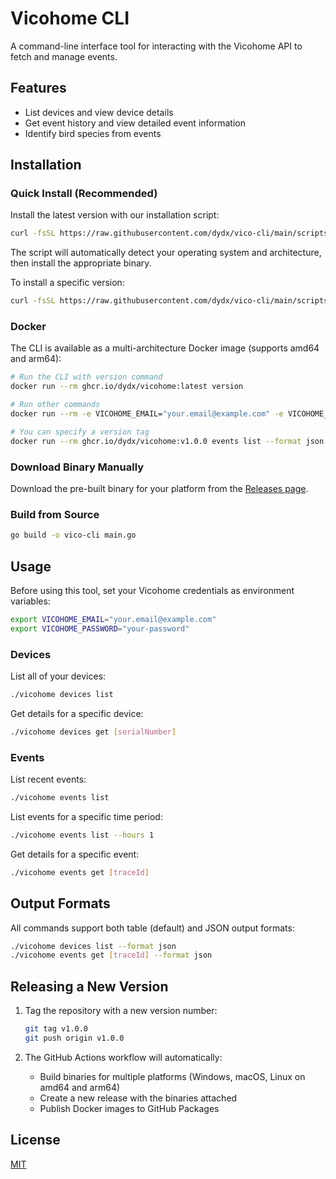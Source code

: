 # Vicohome CLI

A command-line interface tool for interacting with the Vicohome API to fetch and manage events.

## Features

- List devices and view device details
- Get event history and view detailed event information
- Identify bird species from events

## Installation

### Quick Install (Recommended)

Install the latest version with our installation script:

```bash
curl -fsSL https://raw.githubusercontent.com/dydx/vico-cli/main/scripts/install.sh | bash
```

The script will automatically detect your operating system and architecture, then install the appropriate binary.

To install a specific version:

```bash
curl -fsSL https://raw.githubusercontent.com/dydx/vico-cli/main/scripts/install.sh | bash -s v1.0.0
```

### Docker

The CLI is available as a multi-architecture Docker image (supports amd64 and arm64):

```bash
# Run the CLI with version command
docker run --rm ghcr.io/dydx/vicohome:latest version

# Run other commands
docker run --rm -e VICOHOME_EMAIL="your.email@example.com" -e VICOHOME_PASSWORD="your-password" ghcr.io/dydx/vicohome:latest devices list

# You can specify a version tag
docker run --rm ghcr.io/dydx/vicohome:v1.0.0 events list --format json
```

### Download Binary Manually

Download the pre-built binary for your platform from the [Releases page](https://github.com/dydx/vico-cli/releases).

### Build from Source

```bash
go build -o vico-cli main.go
```

## Usage

Before using this tool, set your Vicohome credentials as environment variables:

```bash
export VICOHOME_EMAIL="your.email@example.com"
export VICOHOME_PASSWORD="your-password"
```

### Devices

List all of your devices:

```bash
./vicohome devices list
```

Get details for a specific device:

```bash
./vicohome devices get [serialNumber]
```

### Events

List recent events:

```bash
./vicohome events list
```

List events for a specific time period:

```bash
./vicohome events list --hours 1
```

Get details for a specific event:

```bash
./vicohome events get [traceId]
```

## Output Formats

All commands support both table (default) and JSON output formats:

```bash
./vicohome devices list --format json
./vicohome events get [traceId] --format json
```

## Releasing a New Version

1. Tag the repository with a new version number:
   ```bash
   git tag v1.0.0
   git push origin v1.0.0
   ```

2. The GitHub Actions workflow will automatically:
   - Build binaries for multiple platforms (Windows, macOS, Linux on amd64 and arm64)
   - Create a new release with the binaries attached
   - Publish Docker images to GitHub Packages

## License

[MIT](LICENSE)